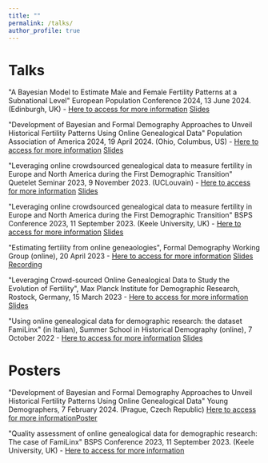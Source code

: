 ```yaml
---
title: ""
permalink: /talks/
author_profile: true
---
```

Talks
=====

"A Bayesian Model to Estimate Male and Female Fertility Patterns at a Subnational Level" European Population Conference 2024, 13 June 2024. (Edinburgh, UK) -  [Here to access for more information](https://epc2024.eaps.nl/abstracts/240918)
[Slides](https://github.com/romenti/romenti.github.io/blob/master/files/RiccardoOmenti_EPC_presentation_2024.pdf)

"Development of Bayesian and Formal Demography Approaches to Unveil Historical Fertility Patterns Using Online Genealogical Data" Population Association of America 2024, 19 April 2024. (Ohio, Columbus, US) - [Here to access for more information](https://submissions.mirasmart.com/PAA2024/Itinerary/PresentationDetail.aspx?evdid=129)
[Slides](https://github.com/romenti/romenti.github.io/blob/master/files/RiccardoOmenti_PAA_presentation_2024.pdf)

"Leveraging online crowdsourced genealogical data to measure fertility in Europe and North America during the First Demographic Transition"  Quetelet Seminar 2023, 9 November 2023. (UCLouvain) - [Here to access for more information](https://uclouvain.be/fr/instituts-recherche/iacchos/demo/chaire-quetelet-2023.html)
[Slides](https://github.com/romenti/romenti.github.io/blob/master/files/RiccardoOmenti_Presentation_Queletet.pdf)

"Leveraging online crowdsourced genealogical data to measure fertility in Europe and North America during the First Demographic Transition" BSPS Conference 2023, 11 September 2023. (Keele University, UK) - [Here to access for more information](https://www.lse.ac.uk/international-development/research/british-society-for-population-studies/Assets/Historical-abstracts.pdf)
[Slides](https://github.com/romenti/romenti.github.io/blob/master/files/RiccardoOmenti_BSPS_presentation.pdf)

"Estimating fertility from online geneaologies", 
Formal Demography Working Group (online), 20 April 2023 - [Here to access for more information](https://formaldemography.github.io/working_group/previous.html)
[Slides](https://github.com/formaldemography/working_group/blob/main/presentations/RiccardoOmenti_FormalDemographyGroup_21stApril.pdf)
[Recording](https://www.youtube.com/watch?v=YAeV8WbQgk4)


"Leveraging Crowd-sourced Online Genealogical Data to Study the Evolution of Fertility",
Max Planck Institute for Demographic Research, Rostock, Germany, 15 March 2023 - [Here to access for more information](https://www.demogr.mpg.de/en/news_events_6123/calendar_1921/leveraging_crowdsourced_online_genealogical_data_to_study_the_evolution_of_fertility_11911)
[Slides](https://romenti.github.io/files/RiccardoOmenti_15thMarchPresentation.pdf) 

"Using online genealogical data for demographic research: the dataset FamiLinx" (in Italian),
Summer School in Historical Demography (online), 7 October 2022 - [Here to access for more information](https://demostorica.it/altri-eventi/scuola/)
[Slides](https://romenti.github.io/files/RiccardoOmenti_Slides_7October.pdf) 

Posters
======

"Development of Bayesian and Formal Demography Approaches to Unveil Historical Fertility Patterns Using Online Genealogical Data" Young Demographers, 7 February 2024. (Prague, Czech Republic) [Here to access for more information](https://docs.google.com/document/u/1/d/e/2PACX-1vRtIZqjerrRXeGDkniVXepCo8g-OR8LjcImrGV0oHZ5dhYuyvEbTzhZvVxuyMFDS10n_74IvQh2auBe/pub)[Poster]()

"Quality assessment of online genealogical data for demographic research: The case of FamiLinx" BSPS Conference 2023, 11 September 2023. (Keele University, UK) - [Here to access for more information](https://www.lse.ac.uk/international-development/research/british-society-for-population-studies/Assets/Posters-abstracts5.pdf)



